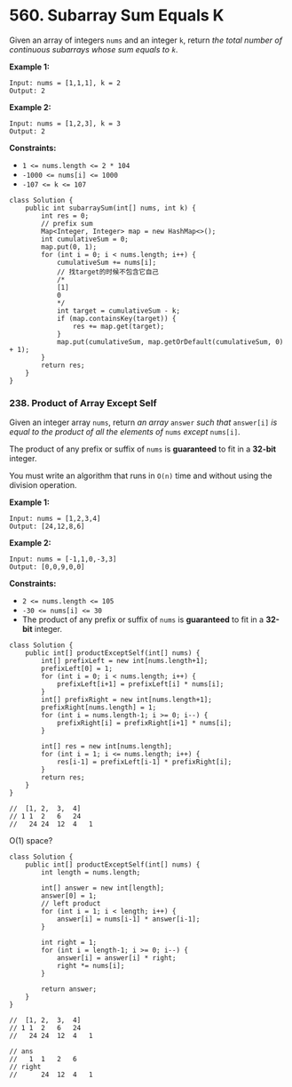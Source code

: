 # 560. Subarray Sum Equals K



Given an array of integers `nums` and an integer `k`, return _the total number of continuous subarrays whose sum equals to `k`_.

**Example 1:**

```
Input: nums = [1,1,1], k = 2
Output: 2
```

**Example 2:**

```
Input: nums = [1,2,3], k = 3
Output: 2
```

&#x20;

**Constraints:**

* `1 <= nums.length <= 2 * 104`
* `-1000 <= nums[i] <= 1000`
* `-107 <= k <= 107`

```
class Solution {
    public int subarraySum(int[] nums, int k) {
        int res = 0;
        // prefix sum
        Map<Integer, Integer> map = new HashMap<>();
        int cumulativeSum = 0;
        map.put(0, 1);
        for (int i = 0; i < nums.length; i++) {
            cumulativeSum += nums[i];
            // 找target的时候不包含它自己
            /*
            [1]
            0
            */
            int target = cumulativeSum - k;
            if (map.containsKey(target)) {
                res += map.get(target);
            }
            map.put(cumulativeSum, map.getOrDefault(cumulativeSum, 0) + 1);
        }
        return res;
    }
}
```

### 238. Product of Array Except Self



Given an integer array `nums`, return _an array_ `answer` _such that_ `answer[i]` _is equal to the product of all the elements of_ `nums` _except_ `nums[i]`.

The product of any prefix or suffix of `nums` is **guaranteed** to fit in a **32-bit** integer.

You must write an algorithm that runs in `O(n)` time and without using the division operation.

&#x20;

**Example 1:**

```
Input: nums = [1,2,3,4]
Output: [24,12,8,6]
```

**Example 2:**

```
Input: nums = [-1,1,0,-3,3]
Output: [0,0,9,0,0]
```

**Constraints:**

* `2 <= nums.length <= 105`
* `-30 <= nums[i] <= 30`
* The product of any prefix or suffix of `nums` is **guaranteed** to fit in a **32-bit** integer.

```
class Solution {
    public int[] productExceptSelf(int[] nums) {
        int[] prefixLeft = new int[nums.length+1];
        prefixLeft[0] = 1;
        for (int i = 0; i < nums.length; i++) {
            prefixLeft[i+1] = prefixLeft[i] * nums[i];
        }
        int[] prefixRight = new int[nums.length+1];
        prefixRight[nums.length] = 1;
        for (int i = nums.length-1; i >= 0; i--) {
            prefixRight[i] = prefixRight[i+1] * nums[i];
        }
        
        int[] res = new int[nums.length];
        for (int i = 1; i <= nums.length; i++) {
            res[i-1] = prefixLeft[i-1] * prefixRight[i];
        }
        return res;
    }
}

//  [1, 2,  3,  4]
// 1 1  2   6   24 
//   24 24  12  4   1
```

O(1) space?&#x20;

```
class Solution {
    public int[] productExceptSelf(int[] nums) {
        int length = nums.length;
        
        int[] answer = new int[length];
        answer[0] = 1;
        // left product
        for (int i = 1; i < length; i++) {
            answer[i] = nums[i-1] * answer[i-1];
        }
        
        int right = 1;
        for (int i = length-1; i >= 0; i--) {
            answer[i] = answer[i] * right;
            right *= nums[i];
        }
        
        return answer;
    }
}

//  [1, 2,  3,  4]
// 1 1  2   6   24 
//   24 24  12  4   1

// ans
//   1  1   2   6 
// right
//      24  12  4   1
```
